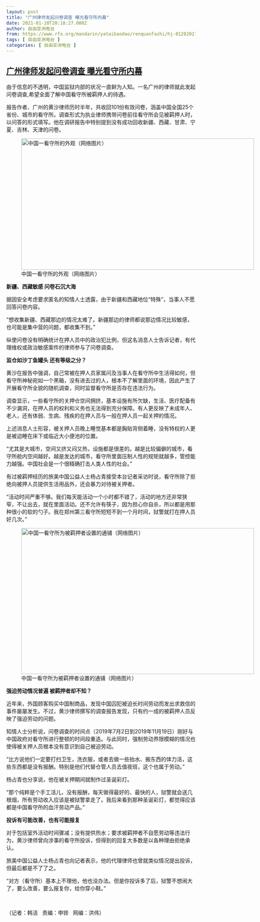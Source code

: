 ```yaml
---
layout: post
title: "广州律师发起问卷调查 曝光看守所内幕"
date: 2021-01-28T20:18:27.000Z
author: 自由亚洲电台
from: https://www.rfa.org/mandarin/yataibaodao/renquanfazhi/hj-01282021094634.html
tags: [ 自由亚洲电台 ]
categories: [ 自由亚洲电台 ]
---
```

<!--1611865107000-->
[广州律师发起问卷调查 曝光看守所内幕](https://www.rfa.org/mandarin/yataibaodao/renquanfazhi/hj-01282021094634.html)
------

<div>
<p></p><p>由于信息的不透明，中国监狱内部的状况一直鲜为人知。一名广州的律师就此发起问卷调查,希望全面了解中国看守所被羁押人的待遇。</p><p>报告作者、广州的黄沙律师历时半年，共收回101<span>份有效问卷，涵盖中国全国25</span><span>个省份、城市的看守所。</span>调查形式为执业律师携带问卷前往看守所会见被羁押人时，以问答的形式填写。他在调研报告中特别提到没有成功回收新疆、西藏、甘肃、宁夏、吉林、天津的问卷。</p><p><figure class="image-richtext image-inline captioned" style="width:620px;"><img alt="中国一看守所的外观（网络图片）" height="350" src="https://www.rfa.org/mandarin/yataibaodao/renquanfazhi/hj-01282021094634.html/hj0128.jpg/@@images/ee52aba2-4af4-40cb-861c-12e84e15737d.jpeg" title="hj0128.jpg" width="620"/><figcaption class="image-caption">中国一看守所的外观（网络图片）</figcaption><small></small></figure></p><p><strong>新疆、西藏敏感 问卷石沉大海</strong></p><p>据因安全考虑要求匿名的知情人士透露，由于新疆和西藏地位“特殊”，当事人不愿回答问卷内容。</p><p>“想收集新疆、西藏那边的情况太难了。新疆那边的律师都说那边情况比较敏感，也可能是集中营的问题，都收集不到。”</p><p>纵使问卷没有明确统计在押人员中的政治犯比例，但这名消息人士告诉记者，有代理维权或政治敏感案件的律师参与了问卷调查。</p><p><strong>监仓如沙丁鱼罐头 还有等级之分？</strong></p><p>黄沙在报告中强调，自己常被在押人员家属问及当事人在看守所中生活得如何，但看守所神秘宛如一个黑箱，没有进去过的人，根本不了解里面的环境，因此产生了开展看守所全貌的随机调查，同时监督看守所是否存在违法行为。</p><p>调查显示，一些看守所的关押仓空间拥挤，基本设施有所欠缺，生活、医疗配备有不少漏洞，在押人员的权利和义务也无法得到充分保障。有人更反映了未成年人、老人，还有体弱、生病、残疾的在押人员与一般在押人员一起关押的情况。</p><p>上述消息人士形容，被关押人员晚上睡觉基本都是胸贴背侧着睡，没有特权的人更是被迫睡在床下或临近大小便池的位置。</p><p>“尤其是大城市，空间又挤又闷又热，设施都是很差的。越是比较偏僻的城市，看守所舱内空间越好。越是发达的城市，看守所里面压制人性的规矩就越多，管控能力越强。中国社会是一个很精确打击人类人性的社会。”</p><p>有过被羁押经历的旅美中国公益人士杨占青接受本台记者采访时说，看守所除了拒绝向被押人员提供生活用品外，还会暴力对待被关押者。</p><p>“活动时间严重不够。我们每天能活动一个小时都不错了，活动的地方还非常狭窄，不让出去，就在里面活动。还不允许有筷子，因为担心你自杀，所以都是用那种很小的软的勺子。我在郑州第三看守所短短不到一个月时间，狱警就打在押人员好几次。”</p><p><figure class="image-richtext image-inline captioned" style="width:620px;"><img alt="中国一看守所为被羁押者设置的通铺（网络图片）" height="389" src="https://www.rfa.org/mandarin/yataibaodao/renquanfazhi/hj-01282021094634.html/hj0128a.jpg/@@images/c3968d98-47d6-4e85-babc-9f167303fd47.jpeg" title="hj0128a.jpg" width="620"/><figcaption class="image-caption">中国一看守所为被羁押者设置的通铺（网络图片）</figcaption><small></small></figure></p><p><strong>强迫劳动情况普遍 被羁押者却不知？</strong></p><p>近年来，外国顾客购买中国制商品，发现中国囚犯被迫长时间劳动而发出求救信的事件屡屡发生。不过，黄沙律师撰写的调查报告发现，只有约一成的被羁押人员反映了强迫劳动的问题。</p><p>知情人士分析说，问卷调查的时间点（2019<span>年</span>7<span>月</span>2<span>日到</span>2019<span>年</span>11<span>月</span>19<span>日）刚好与中国政府对看守所进行整顿的时间段重迭。与此同时，强制劳动界限模糊的情况也使得被关押人员根本没有意识到自己被迫劳动。</span></p><p>“比方说他们一定要打扫卫生，洗衣服，或者去做一些抬水、搬东西的体力活，这些东西都是没有报酬。特别是他们代替仓管人员去值夜班，这个也属于劳动。”</p><p>杨占青也分享说，他在被关押期间就制作过圣诞彩灯。</p><p>“那个纯粹是个手工活儿，没有报酬，每天做得最好的、最快的人，狱警就会送几根烟，所有劳动收入应该是被狱警拿走了。我后来看到那种圣诞彩灯，都觉得应该都是中国看守所的血汗劳动产品。”</p><p><strong>投诉有可能改善，也有可能报复</strong></p><p>对于包括室外活动时间骤减；没有提供热水；要求被羁押者不自愿劳动等违法行为，黄沙律师曾向涉事的看守所投诉，但得到的回复大多数是以各种理由拒绝承认。</p><p>旅美中国公益人士杨占青也向记者表示，他的代理律师也曾就类似情况提出投诉，但最后都是不了了之。</p><p>“对方（看守所）基本上不理他，他也没办法。但是你投诉多了后，狱警不想闹大了，要么改善，要么报复你，给你穿小鞋。”</p><p><br/></p><p>（记者：韩洁   责编：申铧   网编：洪伟）</p>
</div>
